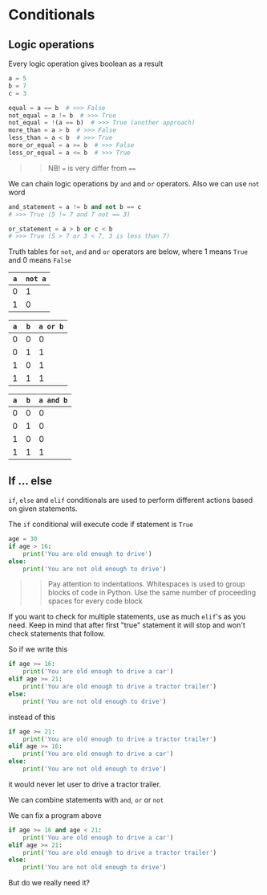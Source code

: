 # Conditionals

## Logic operations

Every logic operation gives boolean as a result

```python
a = 5
b = 7
c = 3

equal = a == b  # >>> False
not_equal = a != b  # >>> True
not_equal = !(a == b)  # >>> True (another approach)
more_than = a > b  # >>> False
less_than = a < b  # >>> True
more_or_equal = a >= b  # >>> False
less_or_equal = a <= b  # >>> True
```

>> NB! `=` is very differ from `==`

We can chain logic operations by `and` and `or` operators. Also we can use `not` word

```python
and_statement = a != b and not b == c
# >>> True (5 != 7 and 7 not == 3)

or_statement = a > b or c < b
# >>> True (5 > 7 or 3 < 7, 3 is less than 7)
```

Truth tables for `not`, `and` and `or` operators are below, where 1 means `True` and 0 means `False`

| `a` | `not a` |
| --- | ------- |
| 0   | 1       |
| 1   | 0       |

| `a` | `b` | `a or b` |
| --- | --- | -------- |
| 0   | 0   | 0        |
| 0   | 1   | 1        |
| 1   | 0   | 1        |
| 1   | 1   | 1        |

| `a` | `b` | `a and b` |
| --- | --- | --------- |
| 0   | 0   | 0         |
| 0   | 1   | 0         |
| 1   | 0   | 0         |
| 1   | 1   | 1         |

## If ... else

`if`, `else` and `elif` conditionals are used to perform different actions based on given statements.

The `if` conditional will execute code if statement is `True`

```python
age = 30
if age > 16:
    print('You are old enough to drive')
else:
    print('You are not old enough to drive')
```

>> Pay attention to indentations. Whitespaces is used to group blocks of code in Python. Use the same number of proceeding spaces for every code block

If you want to check for multiple statements, use as much `elif`'s as you need. Keep in mind that after first "true" statement it will stop and won't check statements that follow.

So if we write this

```python
if age >= 16:
    print('You are old enough to drive a car')
elif age >= 21:
    print('You are old enough to drive a tractor trailer')
else:
    print('You are not old enough to drive')
```

instead of this

```python
if age >= 21:
    print('You are old enough to drive a tractor trailer')
elif age >= 16:
    print('You are old enough to drive a car')
else:
    print('You are not old enough to drive')
```

it would never let user to drive a tractor trailer.

We can combine statements with `and`, `or` or `not`

We can fix a program above

```python
if age >= 16 and age < 21:
    print('You are old enough to drive a car')
elif age >= 21:
    print('You are old enough to drive a tractor trailer')
else:
    print('You are not old enough to drive')
```

But do we really need it?
